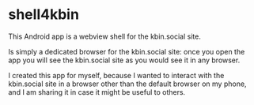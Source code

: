 # shell4kbin
This Android app is a webview shell for the kbin.social site.

Is simply a dedicated browser for the kbin.social site: once you open the app you will see the kbin.social site as you would see it in any browser.

I created this app for myself, because I wanted to interact with the kbin.social site in a browser other than the default browser on my phone, and I am sharing it in case it might be useful to others.
